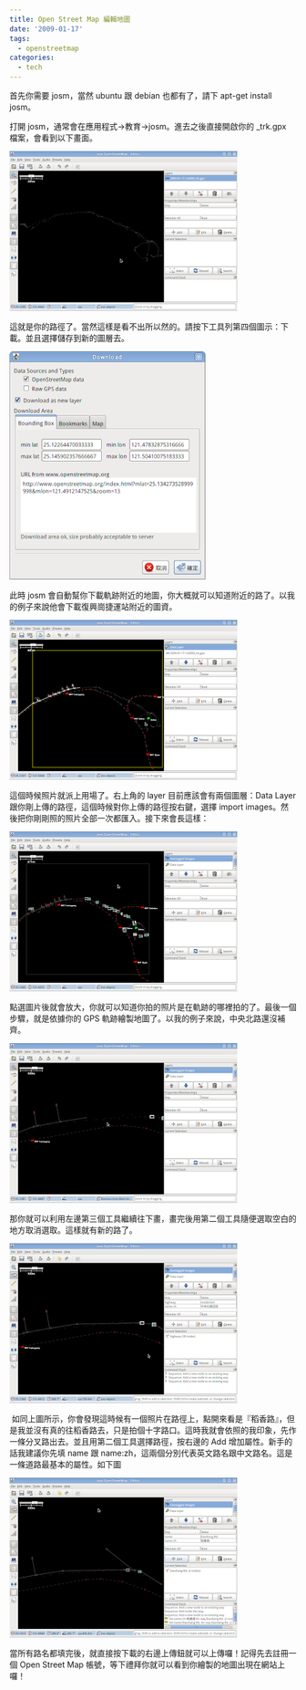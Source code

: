 ```yaml
---
title: Open Street Map 編輯地圖
date: '2009-01-17'
tags:
  - openstreetmap
categories:
  - tech
---
```

首先你需要 josm，當然 ubuntu 跟 debian 也都有了，請下 apt-get install josm。  
  
打開 josm，通常會在應用程式->教育->josm。進去之後直接開啟你的 \_trk.gpx 檔案，會看到以下畫面。  
  

[![](images/0.png)](http://3.bp.blogspot.com/_iOO0fC4NKLE/SXFiIBH_gpI/AAAAAAAAFRg/L8fpdfLJ0b0/s1600-h/Screenshot-Java+OpenStreetMap+-+Editor.png)

  
這就是你的路徑了。當然這樣是看不出所以然的。請按下工具列第四個圖示：下載。並且選擇儲存到新的圖層去。  
  

[![](images/1.png)](http://4.bp.blogspot.com/_iOO0fC4NKLE/SXFiiVjLRGI/AAAAAAAAFRo/wi5H2so8T2Q/s1600-h/Screenshot-Download.png)

  
此時 josm 會自動幫你下載軌跡附近的地圖，你大概就可以知道附近的路了。以我的例子來說他會下載復興崗捷運站附近的圖資。  
  

[![](images/2.png)](http://2.bp.blogspot.com/_iOO0fC4NKLE/SXFjAFcWt_I/AAAAAAAAFRw/gstkKgDlS14/s1600-h/Screenshot-Java+OpenStreetMap+-+Editor-1.png)

  
這個時候照片就派上用場了。右上角的 layer 目前應該會有兩個圖層：Data Layer 跟你剛上傳的路徑，這個時候對你上傳的路徑按右鍵，選擇 import images。然後把你剛剛照的照片全部一次都匯入。接下來會長這樣：  
  

[![](images/3.png)](http://2.bp.blogspot.com/_iOO0fC4NKLE/SXFjpwiz3-I/AAAAAAAAFR4/OCS4xVu7baE/s1600-h/Screenshot-Java+OpenStreetMap+-+Editor-2.png)

  
點選圖片後就會放大，你就可以知道你拍的照片是在軌跡的哪裡拍的了。最後一個步驟，就是依據你的 GPS 軌跡繪製地圖了。以我的例子來說，中央北路還沒補齊。  
  

[![](images/4.png)](http://4.bp.blogspot.com/_iOO0fC4NKLE/SXFkBSw7wgI/AAAAAAAAFSA/Kjl3ZI5Gtpo/s1600-h/Screenshot-Java+OpenStreetMap+-+Editor-3.png)

  
那你就可以利用左邊第三個工具繼續往下畫，畫完後用第二個工具隨便選取空白的地方取消選取。這樣就有新的路了。  
  

[![](images/5.png)](http://2.bp.blogspot.com/_iOO0fC4NKLE/SXFkllE8cSI/AAAAAAAAFSQ/SLH8suTVy24/s1600-h/Screenshot-Java+OpenStreetMap+-+Editor-4.png)

  
 如同上圖所示，你會發現這時候有一個照片在路徑上，點開來看是『稻香路』，但是我並沒有真的往稻香路去，只是拍個十字路口。這時我就會依照的我印象，先作一條分叉路出去。並且用第二個工具選擇路徑，按右邊的 Add 增加屬性。新手的話我建議你先填 name 跟 name:zh，這兩個分別代表英文路名跟中文路名。這是一條道路最基本的屬性。如下圖  
  

[![](images/6.png)](http://3.bp.blogspot.com/_iOO0fC4NKLE/SXFltjYlqKI/AAAAAAAAFSY/-xbStexFbrk/s1600-h/Screenshot-Java+OpenStreetMap+-+Editor-5.png)

  
當所有路名都填完後，就直接按下載的右邊上傳鈕就可以上傳囉！記得先去註冊一個 Open Street Map 帳號，等下禮拜你就可以看到你繪製的地圖出現在網站上囉！